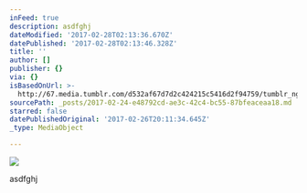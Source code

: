 ```yaml
---
inFeed: true
description: asdfghj
dateModified: '2017-02-28T02:13:36.670Z'
datePublished: '2017-02-28T02:13:46.328Z'
title: ''
author: []
publisher: {}
via: {}
isBasedOnUrl: >-
  http://67.media.tumblr.com/d532af67d7d2c424215c5416d2f94759/tumblr_ngeua9MQYe1tw49n8o1_1280.jpg
sourcePath: _posts/2017-02-24-e48792cd-ae3c-42c4-bc55-87bfeaceaa18.md
starred: false
datePublishedOriginal: '2017-02-26T20:11:34.645Z'
_type: MediaObject

---
```

![](https://s3-us-west-2.amazonaws.com/the-grid-img/p/5b925e92b52455f990fce506d34d6894700e837d.jpg)

asdfghj
